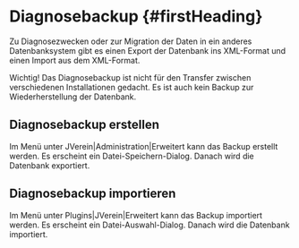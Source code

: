 # Diagnosebackup {#firstHeading}

Zu Diagnosezwecken oder zur Migration der Daten in ein anderes Datenbanksystem gibt es einen Export der Datenbank ins XML-Format und einen Import aus dem XML-Format.

Wichtig! Das Diagnosebackup ist nicht für den Transfer zwischen verschiedenen Installationen gedacht. Es ist auch kein Backup zur Wiederherstellung der Datenbank.

## Diagnosebackup erstellen

Im Menü unter JVerein\|Administration\|Erweitert kann das Backup erstellt werden. Es erscheint ein Datei-Speichern-Dialog. Danach wird die Datenbank exportiert.

## Diagnosebackup importieren

Im Menü unter Plugins\|JVerein\|Erweitert kann das Backup importiert werden. Es erscheint ein Datei-Auswahl-Dialog. Danach wird die Datenbank importiert.

